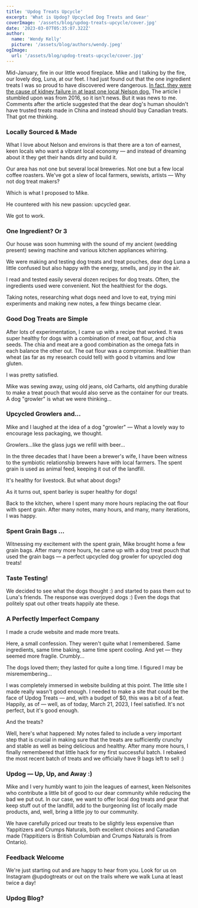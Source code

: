```yaml
---
title: 'Updog Treats Upcycle'
excerpt: 'What is Updog? Upcycled Dog Treats and Gear' 
coverImage: '/assets/blog/updog-treats-upcycle/cover.jpg'
date: '2023-03-07T05:35:07.322Z'
author:
  name: 'Wendy Kelly'
  picture: '/assets/blog/authors/wendy.jpeg'
ogImage:
  url: '/assets/blog/updog-treats-upcycle/cover.jpg'
---
```


Mid-January, fire in our little wood fireplace. Mike and I talking by the fire, our lovely dog, Luna, at our feet.
I had just found out that the one ingredient treats I was so proud to have discovered were dangerous.
[In fact, they were the cause of kidney failure in at least one local Nelson dog.](https://www.nelsonstar.com/news/nelson-pet-owners-warned-about-dog-treats/)
The article I stumbled upon was from 2016, so it isn't news. But it was news to me. Comments after the article  suggested that the dear dog's human shouldn't have trusted treats made in China and instead should buy Canadian treats. 
That got me thinking. 

### Locally Sourced & Made

What I love about Nelson and environs is that there are a ton of earnest, keen locals who want a vibrant local economy — and instead of dreaming about it they get their hands dirty and build it.

Our area has not one but several local breweries. Not one but a few local coffee roasters. We've got a slew of local farmers, sewists, artists — Why not dog treat makers?

Which is what I proposed to Mike.

He countered with his new passion: upcycled gear.

We got to work.

### One Ingredient? Or 3

Our house was soon humming with the sound of my ancient (wedding present) sewing machine and various kitchen appliances whirring.

We were making and testing dog treats and treat pouches, dear dog Luna a little confused but also happy with the energy, smells, and joy in the air.

I read and tested easily several dozen recipes for dog treats. Often, the ingredients used were convenient. Not the healthiest for the dogs. 

Taking notes, researching what dogs need and love to eat, trying mini experiments and making new notes, a few things became clear.

### Good Dog Treats are Simple 

After lots of experimentation, I came up with a recipe that worked. It was super healthy for dogs with a combination of meat, oat flour, and chia seeds. The chia and meat are a good combination as the omega fats in each balance the other out. The oat flour was a compromise. Healthier than wheat (as far as my research could tell) with good b vitamins and low gluten.

I was pretty satisfied. 

Mike was sewing away, using old jeans, old Carharts, old anything durable to make a treat pouch that would also serve as the container for our treats. A dog "growler" is what we were thinking...

### Upcycled Growlers and...

Mike and I laughed at the idea of a dog "growler" — What a lovely way to encourage less packaging, we thought. 

Growlers...like the glass jugs we refill with beer...

In the three decades that I have been a brewer's wife, I have been witness to the symbiotic relationship brewers have with local farmers. The spent grain is used as animal feed, keeping it out of the landfill. 

It's healthy for livestock. But what about dogs?

As it turns out, spent barley is super healthy for dogs! 

Back to the kitchen, where I spent many more hours replacing the oat flour with spent grain. After many notes, many hours, and many, many iterations, I was happy.

### Spent Grain Bags ...

Witnessing my excitement with the spent grain, Mike brought home a few grain bags. After many more hours, he came up with a dog treat pouch that used the grain bags — a perfect upcycled dog growler for upcycled dog treats!

### Taste Testing!

We decided to see what the dogs thought :) and started to pass them out to Luna's friends. The response was overjoyed dogs :) Even the dogs that politely spat out other treats happily ate these.

### A Perfectly Imperfect Company 

I made a crude website and made more treats.

Here, a small confession. They weren't quite what I remembered. Same ingredients, same time baking, same time spent cooling. And yet — they seemed more fragile. Crumbly...

The dogs loved them; they lasted for quite a long time. I figured I may be misremembering...

I was completely immersed in website building at this point. The little site I made really wasn't good enough. I needed to make a site that could be the face of Updog Treats — and, with a budget of $0, this was a bit of a feat. Happily, as of — well, as of today, March 21, 2023, I feel satisfied. It's not perfect, but it's good enough.

And the treats?

Well, here's what happened: My notes failed to include a very important step that is crucial in making sure that the treats are sufficiently crunchy and stable as well as being delicious and healthy. After many more hours, I finally remembered that little hack for my first successful batch. I rebaked the most recent batch of treats and we officially have 9 bags left to sell :) 

### Updog — Up, Up, and Away :)

Mike and I very humbly want to join the leagues of earnest, keen Nelsonites who contribute a little bit of good to our dear community while reducing the bad we put out. In our case, we want to offer local dog treats and gear that keep stuff out of the landfill, add to the burgeoning list of locally made products, and, well, bring a little joy to our community. 

We have carefully priced our treats to be slightly less expensive than Yappitizers and Crumps Naturals, both excellent choices and Canadian made (Yappitizers is British Columbian and Crumps Naturals is from Ontario).

### Feedback Welcome

We're just starting out and are happy to hear from you. Look for us on Instagram @updogtreats or out on the trails where we walk Luna at least twice a day! 













### Updog Blog?